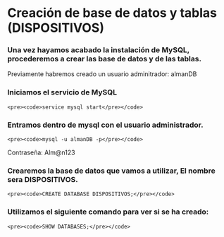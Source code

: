 # Creación de base de datos y tablas (DISPOSITIVOS)
### Una vez hayamos acabado la instalación de MySQL, procederemos a crear las base de datos y de las tablas.
Previamente habremos creado un usuario adminitrador: almanDB
### Iniciamos el servicio de MySQL
    <pre><code>service mysql start</pre></code>
### Entramos dentro de mysql con el usuario administrador.
    <pre><code>mysql -u almanDB -p</pre></code>
  Contraseña: Alm@n123
### Crearemos la base de datos que vamos a utilizar, El nombre sera DISPOSITIVOS.
    <pre><code>CREATE DATABASE DISPOSITIVOS;</pre></code>
### Utilizamos el siguiente comando para ver si se ha creado:
    <pre><code>SHOW DATABASES;</pre></code>

